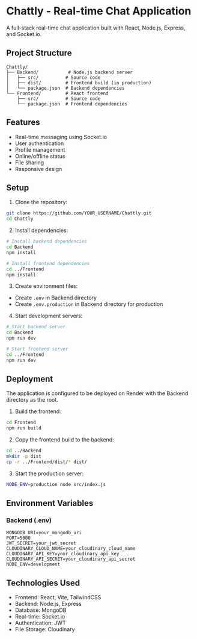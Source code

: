 # Chattly - Real-time Chat Application

A full-stack real-time chat application built with React, Node.js, Express, and Socket.io.

## Project Structure

```
Chattly/
├── Backend/           # Node.js backend server
│   ├── src/          # Source code
│   ├── dist/         # Frontend build (in production)
│   └── package.json  # Backend dependencies
└── Frontend/         # React frontend
    ├── src/          # Source code
    └── package.json  # Frontend dependencies
```

## Features

- Real-time messaging using Socket.io
- User authentication
- Profile management
- Online/offline status
- File sharing
- Responsive design

## Setup

1. Clone the repository:
```bash
git clone https://github.com/YOUR_USERNAME/Chattly.git
cd Chattly
```

2. Install dependencies:
```bash
# Install backend dependencies
cd Backend
npm install

# Install frontend dependencies
cd ../Frontend
npm install
```

3. Create environment files:
- Create `.env` in Backend directory
- Create `.env.production` in Backend directory for production

4. Start development servers:
```bash
# Start backend server
cd Backend
npm run dev

# Start frontend server
cd ../Frontend
npm run dev
```

## Deployment

The application is configured to be deployed on Render with the Backend directory as the root.

1. Build the frontend:
```bash
cd Frontend
npm run build
```

2. Copy the frontend build to the backend:
```bash
cd ../Backend
mkdir -p dist
cp -r ../Frontend/dist/* dist/
```

3. Start the production server:
```bash
NODE_ENV=production node src/index.js
```

## Environment Variables

### Backend (.env)
```
MONGODB_URI=your_mongodb_uri
PORT=5000
JWT_SECRET=your_jwt_secret
CLOUDINARY_CLOUD_NAME=your_cloudinary_cloud_name
CLOUDINARY_API_KEY=your_cloudinary_api_key
CLOUDINARY_API_SECRET=your_cloudinary_api_secret
NODE_ENV=development
```

## Technologies Used

- Frontend: React, Vite, TailwindCSS
- Backend: Node.js, Express
- Database: MongoDB
- Real-time: Socket.io
- Authentication: JWT
- File Storage: Cloudinary 